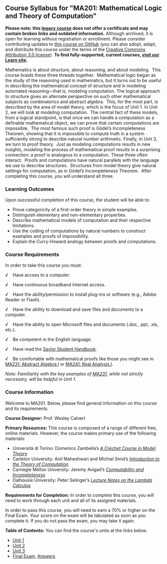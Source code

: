 Course Syllabus for "MA201: Mathematical Logic and Theory of Computation"
-------------------------------------------------------------------------

**Please note: this [legacy course](https://sayloracademy.zendesk.com/hc/en-us/articles/206089967) does not offer a certificate and may contain 
broken links and outdated information.** Although archived, it is open 
for learning without registration or enrollment. Please consider contributing 
updates to [this course on GitHub](https://github.com/saylordotorg/course_ma201) 
(you can also adopt, adapt, and distribute this course under the terms of 
the [Creative Commons Attribution 3.0 license](http://creativecommons.org/licenses/by/3.0/)). **To find fully-supported, current courses, [visit our 
Learn site](https://learn.saylor.org).**

Mathematics is about structure, about reasoning, and about modeling. 
This course braids these three threads together.  Mathematical logic
began as the study of the reasoning used in mathematics, but it turns
out to be useful in describing the mathematical concept of structure and
in modeling automated reasoning—that is, modeling computation. The
logical approach to structure gives an alternate perspective on such
other mathematical subjects as combinatorics and abstract algebra. 
This, for the most part, is described by the area of model theory, which
is the focus of Unit 1. In Unit 2, we will look at modeling
computation.  The central fact of these models, from a logical
standpoint, is that once we can handle a computation as a definable
mathematical object, we can prove that certain computations are
impossible.  The most famous such proof is Gödel’s Incompleteness
Theorem, showing that it is impossible to compute truth in a system
sufficiently strong to describe natural number arithmetic. Finally, in
Unit 3, we turn to proof theory.  Just as modeling computations results
in new insights, modeling the process of mathematical proof results in a
surprising connection: a proof is analogous to a computation. These
three often interact.  Proofs and computations have natural parallels
with the language we use to describe structures.  Structures from model
theory give natural settings for computation, as in Gödel’s
Incompleteness Theorem.  After completing this course, you will
understand all three.

### Learning Outcomes

Upon successful completion of this course, the student will be able to:

-   Prove categoricity of a first-order theory in simple examples.
-   Distinguish elementary and non-elementary properties.
-   Describe mathematical models of computation and their respective
    limitations.
-   Use the coding of computations by natural numbers to construct
    examples and proofs of impossibility.
-   Explain the Curry-Howard analogy between proofs and computations.

### Course Requirements

In order to take this course you must:  
  
 √    Have access to a computer.  
  
 √    Have continuous broadband Internet access.  
  
 √    Have the ability/permission to install plug-ins or software (e.g.,
Adobe Reader or Flash).  
  
 √    Have the ability to download and save files and documents to a
computer.  
  
 √    Have the ability to open Microsoft files and documents (.doc,
.ppt, .xls, etc.).  
  
 √    Be competent in the English language.  
  
 √    Have read the [Saylor Student
Handbook](http://www.saylor.org/site/wp-content/uploads/2012/05/Saylor-StudentHandbook.pdf).  
  
 √    Be comfortable with mathematical proofs like those you might see
in [MA231: Abstract Algebra I](http://www.saylor.org/courses/ma231/) or
[MA241: Real Analysis I](http://www.saylor.org/courses/ma241/).  
  
 *Note: Familiarity with the key examples of
[MA231](http://www.saylor.org/courses/ma231/), while not strictly
necessary, will be helpful in Unit 1.*

### Course Information

Welcome to MA201. Below, please find general information on this course
and its requirements.  
  
 **Course Designer:** Prof. Wesley Calvert  
  
 **Primary Resources:** This course is composed of a range of different
free, online materials. However, the course makes primary use of the
following materials:  

-   Università di Torino: Domenico Zambella’s [*A Crèchet Course in
    Model
    Theory*](http://www.dm.unito.it/personalpages/zambella/papers/creche/e.pdf)
-   Carleton University: Anil Maheshwari and Michiel Smid’s
    [*Introduction to the Theory of
    Computation*](http://www.saylor.org/site/wp-content/uploads/2013/10/MA201-Maheshwari-Smid-TheoryOfComputation.pdf)
-   Carnegie Mellon University: Jeremy Avigad’s [*Computability and
    Incompleteness*](http://www.andrew.cmu.edu/user/avigad/Teaching/candi_notes.pdf)
-   Dalhousie University: Peter Selinger’s [*Lecture Notes on the Lambda
    Calculus*](http://www.mscs.dal.ca/~selinger/papers/lambdanotes.pdf)

**Requirements for Completion:** In order to complete this course, you
will need to work through each unit and all of its assigned materials.  
  
 In order to pass this course, you will need to earn a 70% or higher on
the Final Exam. Your score on the exam will be tabulated as soon as you
complete it. If you do not pass the exam, you may take it again.  
  
**Table of Contents:** You can find the course's units at the links below.

- [Unit 1](https://legacy.saylor.org/ma201/Unit01/)
- [Unit 2](https://legacy.saylor.org/ma201/Unit02/)
- [Unit 3](https://legacy.saylor.org/ma201/Unit03/)
- [Final Exam](http://saylordotorg.github.io/LegacyExams/MA/MA201/MA201-FinalExam.html), [Answers](http://saylordotorg.github.io/LegacyExams/MA/MA201/MA201-FinalExam-Answers.html)
